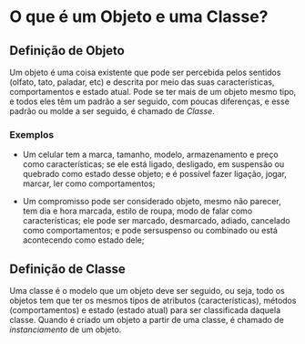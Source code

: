 # O que é um Objeto e uma Classe?

## Definição de Objeto

Um objeto é uma coisa existente que pode ser percebida pelos sentidos (olfato, tato, paladar, etc) e descrita por meio das suas características, comportamentos e estado atual. Pode se ter mais de um objeto mesmo tipo, e todos eles têm um padrão a ser seguido, com poucas diferenças, e esse padrão ou molde a ser seguido, é chamado de *Classe*.

### Exemplos
 
* Um celular tem a marca, tamanho, modelo, armazenamento e preço como características; se ele está ligado, desligado, em suspensão ou quebrado como estado desse objeto; e é possível fazer ligação, jogar, marcar, ler como comportamentos;

* Um compromisso pode ser considerado objeto, mesmo não parecer, tem dia e hora marcada, estilo de roupa, modo de falar como características; ele pode ser marcado, desmarcado, adiado, cancelado como comportamentos; e pode sersuspenso ou combinado ou está acontecendo como estado dele;

## Definição de Classe

Uma classe é o modelo que um objeto deve ser seguido, ou seja, todo os objetos tem que ter os mesmos tipos de atributos (características), métodos (comportamentos) e estado (estado atual) para ser classificada daquela classe. Quando é criado um objeto a partir de uma classe, é chamado de *instanciamento* de um objeto.